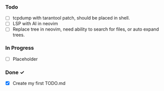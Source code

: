### Todo

- [ ] tcpdump with tarantool patch, should be placed in shell.
- [ ] LSP with AI in neovim
- [ ] Replace tree in neovim, need ability to search for files, or auto expand trees.

### In Progress

- [ ] Placeholder

### Done ✓

- [x] Create my first TODO.md
